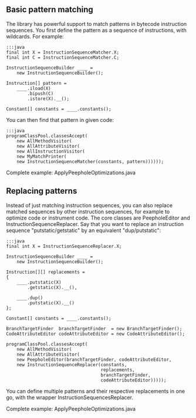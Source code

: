 ## Basic pattern matching

The library has powerful support to match patterns in bytecode instruction
sequences. You first define the pattern as a sequence of instructions, with
wildcards. For example:

    :::java
    final int X = InstructionSequenceMatcher.X;
    final int C = InstructionSequenceMatcher.C;

    InstructionSequenceBuilder ____ =
        new InstructionSequenceBuilder();

    Instruction[] pattern =
        ____.iload(X)
            .bipush(C)
            .istore(X).__();

    Constant[] constants = ____.constants();

You can then find that pattern in given code:

    :::java
    programClassPool.classesAccept(
        new AllMethodVisitor(
        new AllAttributeVisitor(
        new AllInstructionVisitor(
        new MyMatchPrinter(
        new InstructionSequenceMatcher(constants, pattern))))));

Complete example: ApplyPeepholeOptimizations.java

## Replacing patterns

Instead of just matching instruction sequences, you can also replace matched
sequences by other instruction sequences, for example to optimize code or
instrument code. The core classes are PeepholeEditor and
InstructionSequenceReplacer. Say that you want to replace an instruction
sequence "putstatic/getstatic" by an equivalent "dup/putstatic":

    :::java
    final int X = InstructionSequenceReplacer.X;

    InstructionSequenceBuilder ____ =
        new InstructionSequenceBuilder();

    Instruction[][] replacements =
    {
        ____.putstatic(X)
            .getstatic(X).__(),

        ____.dup()
            .putstatic(X).__()
    };

    Constant[] constants = ____.constants();

    BranchTargetFinder  branchTargetFinder  = new BranchTargetFinder();
    CodeAttributeEditor codeAttributeEditor = new CodeAttributeEditor();

    programClassPool.classesAccept(
        new AllMethodVisitor(
        new AllAttributeVisitor(
        new PeepholeEditor(branchTargetFinder, codeAttributeEditor,
        new InstructionSequenceReplacer(constants,
                                        replacements,
                                        branchTargetFinder,
                                        codeAttributeEditor)))));

You can define multiple patterns and their respective replacements in one go,
with the wrapper InstructionSequencesReplacer.

Complete example: ApplyPeepholeOptimizations.java
